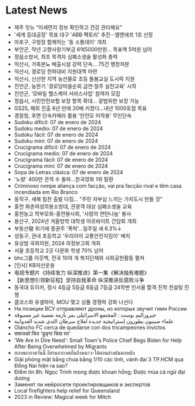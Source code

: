# Latest News
-  제주 잇뉴 “미세먼지 정보 확인하고 건강 관리해요”
-  '세계 등대공장' 목표 대구 'ABB 팩토리' 추진···엘앤에프 1호 선정
-  마포구, 구청장 함께하는 '동 소통데이' 개최
-  부안군, 작년 고향사랑기부금 6억5000만원... 목표액 5억원 넘어
-  정읍소방서, 최초 목격자 심폐소생술 활성화 총력
-  익산시, 가축분뇨 배출시설 강력 단속... 75건 행정처분
-  익산시, 경로당 한파대비 지원대책 마련
-  익산시, 신선한 지역 농산물로 초등 돌봄교실 도시락 지원
-  진안군, 농한기 '경로당마을순회 금연·절주 실천교육' 시작
-  진안군, ‘모바일 헬스케어 서비스사업’ 참여자 모집
-  정읍시, 시민안전보험 보장 항목 확대... 광범위한 보장 가능
-  GS25, 해외 진출 6년 만에 20배 커졌다…내년 1000호점 목표
-  경찰청, 후면 단속카메라 활용 '안전모 미착용' 무인단속
-  Sudoku difícil: 07 de enero de 2024
-  Sudoku medio: 07 de enero de 2024
-  Sudoku fácil: 07 de enero de 2024
-  Sudoku mini: 07 de enero de 2024
-  Crucigrama difícil: 07 de enero de 2024
-  Crucigrama medio: 07 de enero de 2024
-  Crucigrama fácil: 07 de enero de 2024
-  Crucigrama mini: 07 de enero de 2024
-  Sopa de Letras clásica: 07 de enero de 2024
-  '노량' 400만 관객 수 돌파…한국영화 1위 탈환
-  Criminoso rompe aliança com facção, vai pra facção rival e têm casa incendiada em Rio Branco
-  동작구, 새해 힘찬 출발 다짐… "주민 자부심 느끼는 가치도시 만들 것"
-  홍천 화촌여성의용소방대, 관광객 대상 심폐소생술 교육
-  홍천농고 학부모회-홍천봉사회, '사랑의 연탄나눔' 봉사
-  용산구, 2024년 겨울방학 대학생 아르바이트 간담회 개최
-  부동산發 위기에 증권주 '폭락'…일주일 새 6.3%↓
-  성동구, 관내 초등학교 '우리아이 교통안전지킴이' 배치
-  유상범 국회의원, 2024 의정보고회 개최
-  서울 초등학교 2곳 다문화 학생 70% 넘어
-  bhc그룹 아웃백, 전국 10여 개 복지단체와 사회공헌활동 펼쳐
-  [인사] KB자산운용
-  电视专题片《持续发力 纵深推进》第一集《解决独有难题》
-  【新思想引领新征程】坚持自我革命 纵深推进反腐败斗争
-  동국대 듀이카, 정시 4등급 5등급 6등급 7등급 24학번 인서울 합격 진학 컨설팅 진행
-  클코스와 유셀파마, MOU 맺고 상품 경쟁력 강화 나선다
-  На позиции ВСУ отправляют дроны, из которых звучит гимн России
-  جيروزاليم بوست : المجتمع الاسرائيلي يمر بأزمة نفسية غير مسبوقة
-  علماء صينيون يطورون إستراتيجية جديدة لعلاج سرطان الثدي شديد العدوانية
-  Olancho FC cerca de quedarse con dos tricampeones invictos
-  समाजको चित्र ‘डुङ्गा चिया घर’
-  'We Are in Dire Need': Small Town's Police Chief Begs Biden for Help After Being Overwhelmed by Migrants
-  สภาพอากาศวันนี้ อีสานอากาศเย็นถึงหนาว-ใต้ตอนล่างฝนตกหนัก
-  Giải phóng mặt bằng chưa bằng 1/10 các tỉnh, vành đai 3 TP.HCM qua Đồng Nai hiện ra sao?
-  Điểm tin 8h: Ngọc Trinh mong được khoan hồng; Được mùa cá ngừ đại dương
-  Заменят ли нейросети проектировщиков и экспертов
-  Local firefighters help relief for Queensland
-  2023 in Review: Magical week for Mitch
